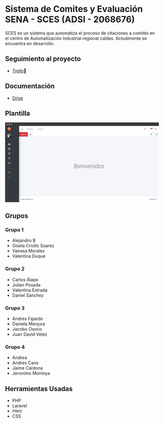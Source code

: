 # Sistema de Comites y Evaluación SENA - SCES (ADSI - 2068676)

SCES es un sistema que automatiza el proceso de citaciones a comités en el centro de Automatización Industrial regional caldas. Actualmente se encuentra en desarrollo.

## Seguimiento al proyecto

-   [Trello](https://trello.com/b/daVyYd6Q/proyecto-sces)📑

## Documentación

-   [Drive](https://drive.google.com/drive/folders/1Fzh4KJHFXNLwXUvxsAvGz2Rm7-AU5ygL?usp=sharing)

## Plantilla

![Plantilla](public/images/plantilla.png)

## Grupos

### Grupo 1

-   Alejandro B
-   Gisela Criollo Suarez
-   Vanesa Morales
-   Valentina Duque

### Grupo 2

-   Carlos Álape
-   Julian Posada
-   Valentina Estrada
-   Daniel Sánchez

### Grupo 3

-   Andres Fajardo
-   Daniela Menjura
-   Jacobo Osorio
-   Juan David Velez

### Grupo 4

-   Andrea
-   Andres Cano
-   Jaime Cárdona
-   Jeronimo Montoya

## Herramientas Usadas

-   PHP
-   Laravel
-   Html
-   CSS
